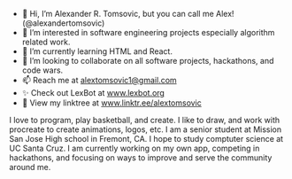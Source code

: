 - 👋 Hi, I’m Alexander R. Tomsovic, but you can call me Alex! (@alexandertomsovic)
- 👀 I’m interested in software engineering projects especially algorithm related work. 
- 🌱 I’m currently learning HTML and React. 
- 💞️ I’m looking to collaborate on all software projects, hackathons, and code wars.
- 📫 Reach me at alextomsovic1@gmail.com
- ✨ Check out LexBot at www.lexbot.org 
- 👾 View my linktree at www.linktr.ee/alextomsovic

I love to program, play basketball, and create. I like to draw, and work with procreate to create animations, logos, etc.
I am a senior student at Mission San Jose High school in Fremont, CA. I hope to study comptuter science at UC Santa Cruz. I am currently working on my own app, competing in hackathons, and focusing on ways to improve and serve the community around me. 
